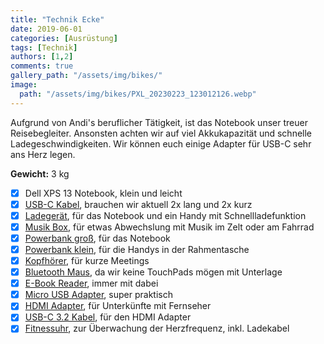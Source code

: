 ```yaml
---
title: "Technik Ecke"
date: 2019-06-01
categories: [Ausrüstung]
tags: [Technik] 
authors: [1,2]
comments: true
gallery_path: "/assets/img/bikes/"
image:
  path: "/assets/img/bikes/PXL_20230223_123012126.webp"
---
```


Aufgrund von Andi's beruflicher Tätigkeit, ist das Notebook unser treuer Reisebegleiter. Ansonsten achten wir auf viel Akkukapazität und schnelle Ladegeschwindigkeiten. Wir können euch einige Adapter für USB-C sehr ans Herz legen.

**Gewicht:** 3 kg

- [x] Dell XPS 13 Notebook, klein und leicht
- [x] [USB-C Kabel](https://www.amazon.de/gp/product/B0BG5V9CM7/ref=ppx_yo_dt_b_asin_title_o00_s00?ie=UTF8&psc=1), brauchen wir aktuell 2x lang und 2x kurz
- [x] [Ladegerät](https://www.amazon.de/gp/product/B09LLRNGSD/ref=ppx_yo_dt_b_asin_title_o00_s00?ie=UTF8&psc=1), für das Notebook und ein Handy mit Schnellladefunktion
- [x] [Musik Box](https://www.amazon.de/gp/product/B0BSNW5VKF/ref=ewc_pr_img_2?smid=A3JWKAKR8XB7XF), für etwas Abwechslung mit Musik im Zelt oder am Fahrrad
- [x] [Powerbank groß](https://www.amazon.de/gp/product/B0B9XHR6BG/ref=ppx_yo_dt_b_asin_title_o00_s00?ie=UTF8), für das Notebook
- [x] [Powerbank klein](https://www.amazon.de/gp/product/B07YPSZ566/ref=ppx_yo_dt_b_asin_title_o02_s00?ie=UTF8&psc=1), für die Handys in der Rahmentasche
- [x] [Kopfhörer](https://www.amazon.de/dp/B07R37BSZ6?ref=ppx_yo2ov_dt_b_product_details), für kurze Meetings
- [x] [Bluetooth Maus](https://www.amazon.de/Bluetooth-wiederaufladbar-ger%C3%A4uschlos-Kabellose-Einstellbares-Matte-Schwarz/dp/B082HCJY5T/ref=sr_1_4?__mk_de_DE=%C3%85M%C3%85%C5%BD%C3%95%C3%91&sr=8-4), da wir keine TouchPads mögen mit Unterlage
- [x] [E-Book Reader](hhttps://www.amazon.de/gp/product/B00QJDO0QC/ref=ppx_yo_dt_b_search_asin_title?ie=UTF8&psc=1), immer mit dabei
- [x] [Micro USB Adapter](https://www.amazon.de/gp/product/B0C71B7Y72/ref=ppx_yo_dt_b_asin_title_o02_s00?ie=UTF8&psc=1), super praktisch
- [x] [HDMI Adapter](https://www.amazon.de/dp/B07M8QRZC5?ref=ppx_yo2ov_dt_b_product_details), für Unterkünfte mit Fernseher
- [x] [USB-C 3.2 Kabel](https://www.amazon.de/dp/B0CJ5196VX?psc=1&ref=ppx_yo2ov_dt_b_product_details), für den HDMI Adapter
- [x] [Fitnessuhr](https://www.amazon.de/dp/B0CJ5196VX?psc=1&ref=ppx_yo2ov_dt_b_product_details), zur Überwachung der Herzfrequenz, inkl. Ladekabel
